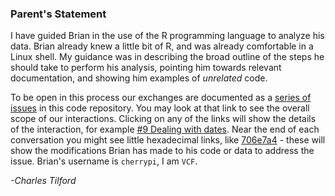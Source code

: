 ### Parent's Statement

I have guided Brian in the use of the R programming language to
analyze his data. Brian already knew a little bit of R, and was
already comfortable in a Linux shell. My guidance was in describing
the broad outline of the steps he should take to perform his analysis,
pointing him towards relevant documentation, and showing him examples
of _unrelated_ code.

To be open in this process our exchanges are documented as a
[series of issues][issues] in this code repository. You may look at
that link to see the overall scope of our interactions. Clicking on
any of the links will show the details of the interaction, for example
[#9 Dealing with dates][dateex]. Near the end of each conversation you
might see little hexadecimal links, like [706e7a4][comex] - these will
show the modifications Brian has made to his code or data to address
the issue. Brian's username is `cherrypi`, I am `VCF`.

_-Charles Tilford_

[issues]: https://github.com/cherrypi/Science-Fair_2019/issues?q=sort%3Acreated-asc
[dateex]: https://github.com/cherrypi/Science-Fair_2019/issues/9
[comex]: https://github.com/cherrypi/Science-Fair_2019/commit/706e7a4029e701493a45a1962eb9a4a94a60e87e
